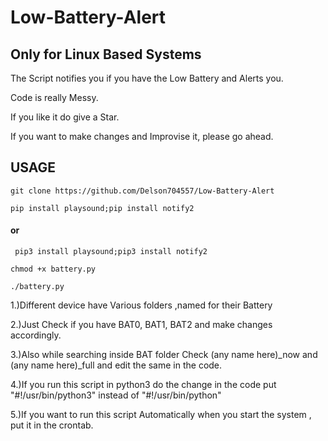 # Low-Battery-Alert
## Only for Linux Based Systems
The Script notifies you if you have the Low Battery and Alerts you.

Code is really Messy.

If you like it do give a Star.

If you want to make changes and Improvise it, please go ahead.

## USAGE
~~~
git clone https://github.com/Delson704557/Low-Battery-Alert
~~~
~~~
pip install playsound;pip install notify2
~~~
   ####  or
~~~
 pip3 install playsound;pip3 install notify2
 ~~~
~~~
chmod +x battery.py
~~~
~~~
./battery.py
~~~


1.)Different device have Various folders ,named for their Battery 

2.)Just Check if you have BAT0, BAT1, BAT2 and make changes accordingly.

3.)Also while searching inside BAT folder Check (any name here)_now and (any name here)_full and edit the same in the code.

4.)If you run this script in python3 do the change in the code put "#!/usr/bin/python3" instead of "#!/usr/bin/python"

5.)If you want to run this script Automatically when you start the system , put it in the crontab.
